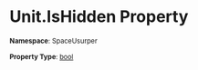 # Unit.IsHidden Property

<small>**Namespace**: SpaceUsurper</small>

<small>**Property Type**: [bool](https://docs.microsoft.com/en-us/dotnet/api/system.boolean?view=netframework-4.5)</small>

